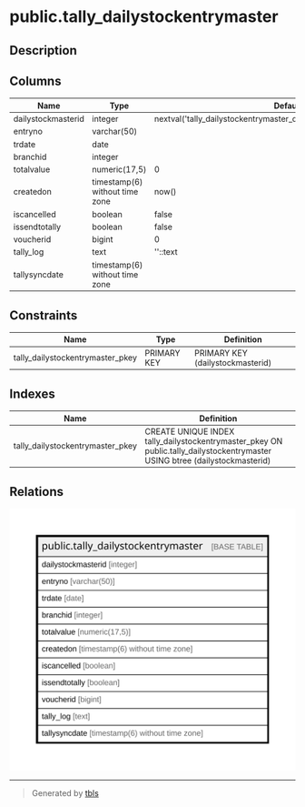 # public.tally_dailystockentrymaster

## Description

## Columns

| Name | Type | Default | Nullable | Children | Parents | Comment |
| ---- | ---- | ------- | -------- | -------- | ------- | ------- |
| dailystockmasterid | integer | nextval('tally_dailystockentrymaster_dailystockmasterid_seq'::regclass) | false |  |  |  |
| entryno | varchar(50) |  | true |  |  |  |
| trdate | date |  | false |  |  |  |
| branchid | integer |  | true |  |  |  |
| totalvalue | numeric(17,5) | 0 | true |  |  |  |
| createdon | timestamp(6) without time zone | now() | true |  |  |  |
| iscancelled | boolean | false | true |  |  |  |
| issendtotally | boolean | false | true |  |  |  |
| voucherid | bigint | 0 | true |  |  |  |
| tally_log | text | ''::text | true |  |  |  |
| tallysyncdate | timestamp(6) without time zone |  | true |  |  |  |

## Constraints

| Name | Type | Definition |
| ---- | ---- | ---------- |
| tally_dailystockentrymaster_pkey | PRIMARY KEY | PRIMARY KEY (dailystockmasterid) |

## Indexes

| Name | Definition |
| ---- | ---------- |
| tally_dailystockentrymaster_pkey | CREATE UNIQUE INDEX tally_dailystockentrymaster_pkey ON public.tally_dailystockentrymaster USING btree (dailystockmasterid) |

## Relations

![er](public.tally_dailystockentrymaster.svg)

---

> Generated by [tbls](https://github.com/k1LoW/tbls)
